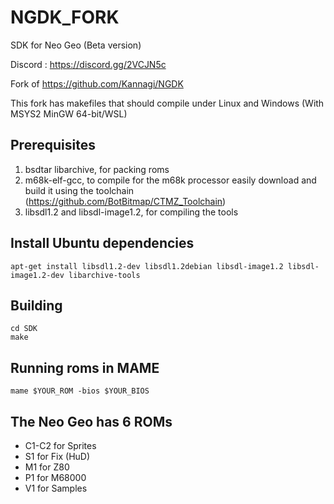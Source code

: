 # NGDK_FORK
SDK for Neo Geo (Beta version)

Discord : https://discord.gg/2VCJN5c

Fork of https://github.com/Kannagi/NGDK

This fork has makefiles that should compile under Linux and Windows (With MSYS2 MinGW 64-bit/WSL)

## Prerequisites
1. bsdtar libarchive, for packing roms
2. m68k-elf-gcc, to compile for the m68k processor easily download and build it using the toolchain (https://github.com/BotBitmap/CTMZ_Toolchain)
3. libsdl1.2 and libsdl-image1.2, for compiling the tools

## Install Ubuntu dependencies
``apt-get install libsdl1.2-dev libsdl1.2debian libsdl-image1.2 libsdl-image1.2-dev libarchive-tools``

## Building
```
cd SDK
make
```

## Running roms in MAME
``mame $YOUR_ROM -bios $YOUR_BIOS``

## The Neo Geo has 6 ROMs
- C1-C2 for Sprites
- S1 for Fix (HuD)
- M1 for Z80
- P1 for M68000
- V1 for Samples
